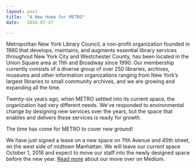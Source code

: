 ```yaml
---
layout: post
title:  "A New Home for METRO"
date:   2016-07-27

---
```

Metropolitan New York Library Council, a non-profit organization founded in 1960 that develops, maintains, and augments essential library services throughout New York City and Westchester County, has been located in the Union Square area at 11th and Broadway since 1990. Our membership currently consists of a diverse group of over 250 libraries, archives, museums and other information organizations ranging from New York’s largest libraries to small community archives, and we are growing and expanding all the time.

Twenty-six years ago, when METRO settled into its current space, the organization had very different needs. We've responded to environmental change by designing new services over the years, but the space that enables and delivers these services is ready for growth.

The time has come for METRO to cover new ground!

We have just signed a lease on a new space on 11th Avenue and 45th street, on the west side of midtown Manhattan. We will leave our current space October 1, 2016 and expect to move our staff into the newly designed space before the new year.
[Read more](https://medium.com/@natenatenate/a-new-home-for-the-metropolitan-new-york-library-council-6e45d9bec7db#.56ygwqdeb) about our move over on Medium.
